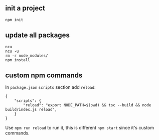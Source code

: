 ## init a project

```
npm init
```

## update all packages

```
ncu
ncu -u
rm -r node_modules/
npm install
```

## custom npm commands

In `package.json` `scripts` section add `reload`:

```
{
    "scripts": {
        "reload": "export NODE_PATH=$(pwd) && tsc --build && node build/index.js reload",
    }
}
```

Use `npm run reload` to run it, this is different `npm start` since it's custom commands.